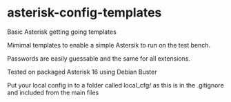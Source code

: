 # asterisk-config-templates

Basic Asterisk getting going templates

Mimimal templates to enable a simple Astersik to run on the test bench.

Passwords are easily guessable and the same for all extensions.

Tested on packaged Asterisk 16 using Debian Buster

Put your local config in to a folder called local_cfg/ as this is in the .gitignore and included from the main files
 

